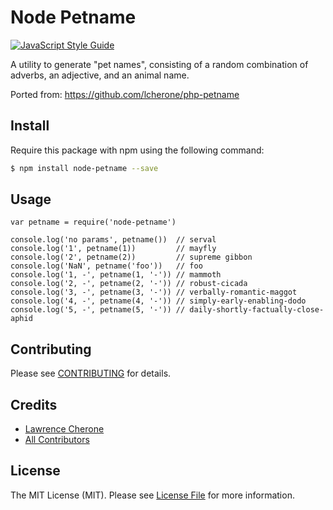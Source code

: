 **Node Petname**
=========

[![JavaScript Style Guide](https://img.shields.io/badge/code_style-standard-brightgreen.svg)](https://standardjs.com)

A utility to generate "pet names", consisting of a random combination of adverbs, an adjective, and an animal name.

Ported from: https://github.com/lcherone/php-petname

## Install

Require this package with npm using the following command:

``` bash
$ npm install node-petname --save
```

## Usage

```
var petname = require('node-petname')

console.log('no params', petname())  // serval
console.log('1', petname(1))         // mayfly
console.log('2', petname(2))         // supreme gibbon
console.log('NaN', petname('foo'))   // foo
console.log('1, -', petname(1, '-')) // mammoth
console.log('2, -', petname(2, '-')) // robust-cicada
console.log('3, -', petname(3, '-')) // verbally-romantic-maggot
console.log('4, -', petname(4, '-')) // simply-early-enabling-dodo
console.log('5, -', petname(5, '-')) // daily-shortly-factually-close-aphid
```

## Contributing

Please see [CONTRIBUTING](CONTRIBUTING) for details.


## Credits

- [Lawrence Cherone](https://github.com/lcherone)
- [All Contributors](../../contributors)

## License

The MIT License (MIT). Please see [License File](LICENSE) for more information.